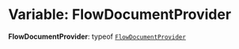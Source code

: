# Variable: FlowDocumentProvider

**FlowDocumentProvider**: typeof [`FlowDocumentProvider`](/auto-docs/fixed-layout-editor/variables/FlowDocumentProvider-1.md)
